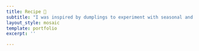 ```yaml
---
title: Recipe 💭
subtitle: "I was inspired by dumplings to experiment with seasonal and local ingredients. It brings me an opportunity to try creative combinations of <mark>dough skins</mark>, fillings, ways of preparing and sauces spontaneously. Please enjoy a craft rhythm of cooking. Take a simple ingredient that is going out of date and turn it in gold. Let's think outside the box and explore ingredients around local groceries to play with the imagination of zero-waste home cooking."
layout_style: mosaic
template: portfolio
excerpt: ''

---
```

